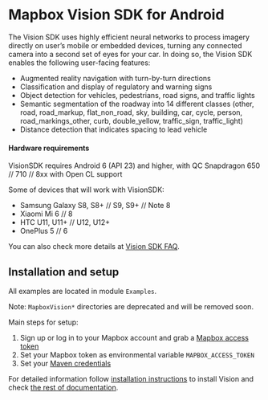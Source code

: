 # Mapbox Vision SDK for Android

The Vision SDK uses highly efficient neural networks to process imagery directly on user’s
mobile or embedded devices, turning any connected camera into a second set of eyes
for your car. In doing so, the Vision SDK enables the following user-facing features:

- Augmented reality navigation with turn-by-turn directions
- Classification and display of regulatory and warning signs
- Object detection for vehicles, pedestrians, road signs, and traffic lights
- Semantic segmentation of the roadway into 14 different classes (other, road, road_markup, flat_non_road, sky, building, car, cycle, person, road_markings_other, curb, double_yellow, traffic_sign, traffic_light)
- Distance detection that indicates spacing to lead vehicle

#### Hardware requirements

VisionSDK requires Android 6 (API 23) and higher, with QC Snapdragon 650 // 710 // 8xx with Open CL support

Some of devices that will work with VisionSDK:
- Samsung Galaxy S8, S8+ // S9, S9+ // Note 8
- Xiaomi Mi 6 // 8
- HTC U11, U11+ // U12, U12+
- OnePlus 5 // 6

You can also check more details at [Vision SDK FAQ](https://vision.mapbox.com/#faq).

## Installation and setup

All examples are located in module `Examples`. 

Note: `MapboxVision*` directories are deprecated and will be removed soon.

Main steps for setup:
1. Sign up or log in to your Mapbox account and grab a [Mapbox access token](https://www.mapbox.com/help/define-access-token/)
1. Set your Mapbox token as environmental variable `MAPBOX_ACCESS_TOKEN`
1. Set your [Maven credentials](https://vision.mapbox.com/install/)

For detailed information follow [installation instructions](https://vision.mapbox.com/install/) to install Vision and 
check [the rest of documentation](https://docs.mapbox.com/android/vision/overview/).
